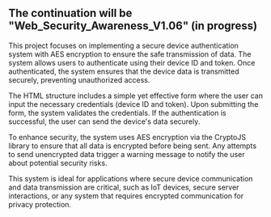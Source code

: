 ## The continuation will be "Web_Security_Awareness_V1.06" (in progress)

This project focuses on implementing a secure device authentication system with AES encryption to ensure the safe transmission of data. The system allows users to authenticate using their device ID and token. Once authenticated, the system ensures that the device data is transmitted securely, preventing unauthorized access.

The HTML structure includes a simple yet effective form where the user can input the necessary credentials (device ID and token). Upon submitting the form, the system validates the credentials. If the authentication is successful, the user can send the device's data securely. 

To enhance security, the system uses AES encryption via the CryptoJS library to ensure that all data is encrypted before being sent. Any attempts to send unencrypted data trigger a warning message to notify the user about potential security risks.

This system is ideal for applications where secure device communication and data transmission are critical, such as IoT devices, secure server interactions, or any system that requires encrypted communication for privacy protection.
